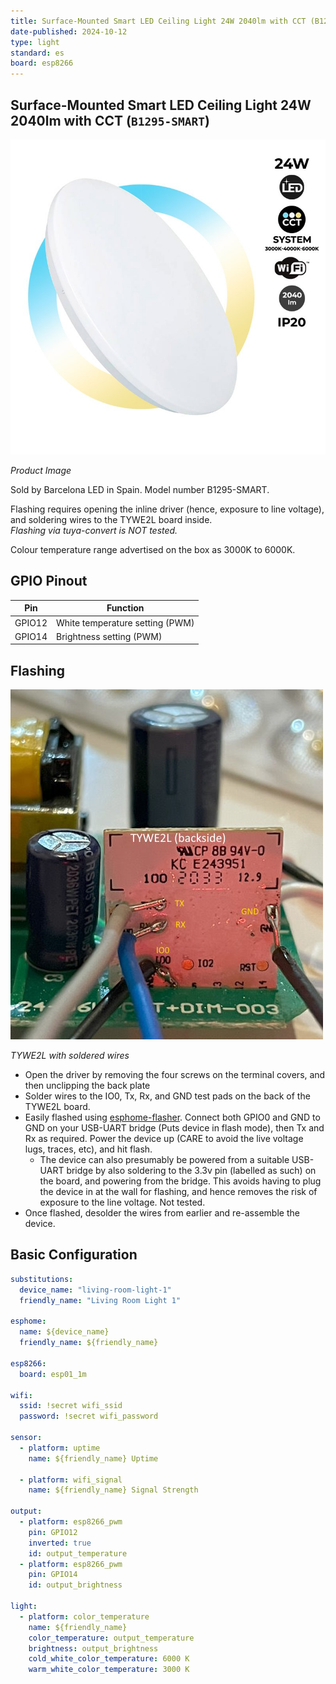 ```yaml
---
title: Surface-Mounted Smart LED Ceiling Light 24W 2040lm with CCT (B1295-SMART)
date-published: 2024-10-12
type: light
standard: es
board: esp8266
---
```


## Surface-Mounted Smart LED Ceiling Light 24W 2040lm with CCT (`B1295-SMART`)

![Product Image](smart-cct-wifi-surface-mounted-led-ceiling-light-24w-ip20.jpg)

*Product Image*

Sold by Barcelona LED in Spain. Model number B1295-SMART.

Flashing requires opening the inline driver (hence, exposure to line voltage), and soldering wires to the TYWE2L board inside.<br />
*Flashing via tuya-convert is NOT tested.*

Colour temperature range advertised on the box as 3000K to 6000K.

## GPIO Pinout

| Pin    | Function                        |
| ------ | ------------------------------- |
| GPIO12 | White temperature setting (PWM) |
| GPIO14 | Brightness setting (PWM)        |

## Flashing

![TYWE2L with soldered wires](TYWE2L-backside-flash.jpg)

*TYWE2L with soldered wires*

- Open the driver by removing the four screws on the terminal covers, and then unclipping the back plate
- Solder wires to the IO0, Tx, Rx, and GND test pads on the back of the TYWE2L board.
- Easily flashed using [esphome-flasher](https://github.com/esphome/esphome-flasher). Connect both GPIO0 and GND to GND on your USB-UART bridge (Puts device in flash mode), then Tx and Rx as required. Power the device up (CARE to avoid the live voltage lugs, traces, etc), and hit flash.
  - The device can also presumably be powered from a suitable USB-UART bridge by also soldering to the 3.3v pin (labelled as such) on the board, and powering from the bridge. This avoids having to plug the device in at the wall for flashing, and hence removes the risk of exposure to the line voltage. Not tested.
- Once flashed, desolder the wires from earlier and re-assemble the device.

## Basic Configuration

```yaml
substitutions:
  device_name: "living-room-light-1"
  friendly_name: "Living Room Light 1"

esphome:
  name: ${device_name}
  friendly_name: ${friendly_name}

esp8266:
  board: esp01_1m

wifi:
  ssid: !secret wifi_ssid
  password: !secret wifi_password

sensor:
  - platform: uptime
    name: ${friendly_name} Uptime

  - platform: wifi_signal
    name: ${friendly_name} Signal Strength

output:
  - platform: esp8266_pwm
    pin: GPIO12
    inverted: true
    id: output_temperature
  - platform: esp8266_pwm
    pin: GPIO14
    id: output_brightness

light:
  - platform: color_temperature
    name: ${friendly_name}
    color_temperature: output_temperature
    brightness: output_brightness
    cold_white_color_temperature: 6000 K
    warm_white_color_temperature: 3000 K
```
